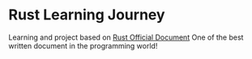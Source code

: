 # Rust Learning Journey

Learning and project based on [Rust Official Document](https://doc.rust-lang.org/book)
One of the best written document in the programming world!
